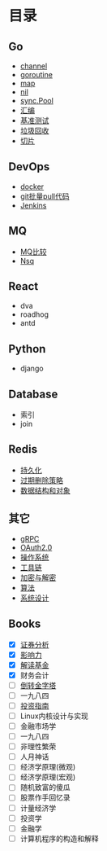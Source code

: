 # 目录
## Go

  - [channel](Go/channel.html)
  - [goroutine](Go/goroutine.html)
  - [map](Go/map.html)
  - [nil](Go/nil.html)
  - [sync.Pool](Go/sync.Pool.html)
  - [汇编](Go/汇编.html)
  - [基准测试](Go/基准测试.html)
  - [垃圾回收](Go/垃圾回收.html)
  - [切片](Go/切片.html)

## DevOps

- [docker](DevOps/docker.html)
- [git批量pull代码](DevOps/git批量pull代码.html)
- [Jenkins](DevOps/Jenkins.html)

## MQ

- [MQ比较](MQ/MQ比较.html)
- [Nsq](MQ/Nsq源码阅读.html)

## React

  - dva
  - roadhog
  - antd

## Python

  - django

## Database

  - 索引
  - join

## Redis

- [持久化](Redis/持久化.html)
- [过期删除策略](Redis/过期删除策略.html)
- [数据结构和对象](Redis/数据结构和对象.html)

## 其它

- [gRPC](其它/gRPC实现.html)
- [OAuth2.0](其它/OAuth2.0.html)
- [操作系统](其它/操作系统.html)
- [工具链](其它/工具链.html)
- [加密与解密](其它/加密与解密.html)
- [算法](其它/算法.html)
- [系统设计](其它/系统设计.html)

## Books

- [x] [证券分析](Books/证券分析.html)
- [x] [影响力](Books/影响力.html)
- [x] [解读基金](Books/解读基金.html)
- [x] 财务会计
- [ ] [倒转金字塔](Books/倒转金字塔.html)
- [ ] 一九八四
- [ ] [投资指南](Books/投资指南.html)
- [ ] Linux内核设计与实现
- [ ] 金融市场学
- [ ] 一九八四
- [ ] 非理性繁荣
- [ ] 人月神话
- [ ] 经济学原理(微观)
- [ ] 经济学原理(宏观)
- [ ] 随机致富的傻瓜
- [ ] 股票作手回忆录
- [ ] 计量经济学
- [ ] 投资学
- [ ] 金融学
- [ ] 计算机程序的构造和解释
